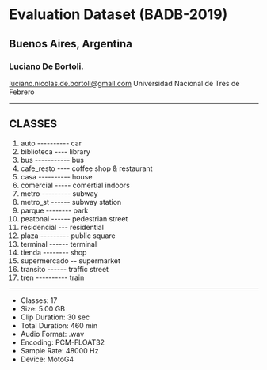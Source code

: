 # Evaluation Dataset (BADB-2019)
## Buenos Aires, Argentina 
### Luciano De Bortoli.
luciano.nicolas.de.bortoli@gmail.com
Universidad Nacional de Tres de Febrero
_______________________________________________

## CLASSES
1. auto ---------- car
2. biblioteca ---- library
3. bus ----------- bus
4. cafe_resto ---- coffee shop & restaurant
5. casa ---------- house
6. comercial ----- comertial indoors
7. metro --------- subway
8. metro_st ------ subway station
9. parque -------- park
10. peatonal ------ pedestrian street
11. residencial --- residential
12. plaza --------- public square
13. terminal ------ terminal
14. tienda -------- shop
15. supermercado -- supermarket
16. transito ------ traffic street
17. tren ---------- train
_______________________________________________
* Classes:          17
* Size:             5.00 GB
* Clip Duration:    30 sec
* Total Duration:   460 min
* Audio Format:     .wav
* Encoding:         PCM-FLOAT32
* Sample Rate:      48000 Hz
* Device:           MotoG4
